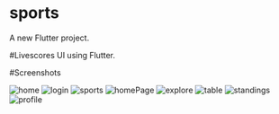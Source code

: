 # sports

A new Flutter project.

#Livescores UI using Flutter.



#Screenshots


![home](https://github.com/dettyboy2022/Livescores_UI/assets/108200853/6e2a97b4-7757-43de-9a1b-4f6298a53e37)
![login](https://github.com/dettyboy2022/Livescores_UI/assets/108200853/975590ee-f4a7-417d-a213-cbe030eefba6)
![sports](https://github.com/dettyboy2022/Livescores_UI/assets/108200853/a70dc9f0-e087-45a2-ac45-cc48cfe6f8a4)
![homePage](https://github.com/dettyboy2022/Livescores_UI/assets/108200853/78017abf-8bd9-4bf0-9645-b1a4e453a0fc)
![explore](https://github.com/dettyboy2022/Livescores_UI/assets/108200853/b777fa4e-fcbd-4717-90f8-0ae690e727e0)
![table](https://github.com/dettyboy2022/Livescores_UI/assets/108200853/c6f8bfcf-d108-46ed-b392-3c259c99430b)
![standings](https://github.com/dettyboy2022/Livescores_UI/assets/108200853/37e12294-6ef7-466a-bf18-5b84ce1ff568)
![profile](https://github.com/dettyboy2022/Livescores_UI/assets/108200853/662fff13-8e44-4278-9cac-323de0bbc208)
